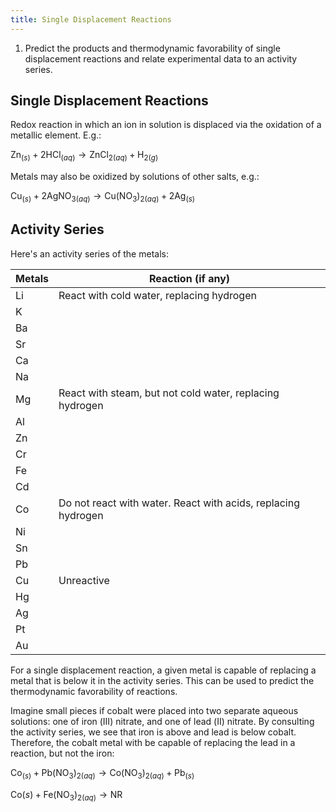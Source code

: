 ```yaml
---
title: Single Displacement Reactions
---
```


1. Predict the products and thermodynamic favorability of single displacement
   reactions and relate experimental data to an activity series.

## Single Displacement Reactions

Redox reaction in which an ion in solution is displaced via the oxidation of a
metallic element. E.g.:

$\text{Zn}_{(s)} + 2\text{HCl}_{(aq)} \to \text{ZnCl}_{2(aq)} + \text{H}_{2(g)}$

Metals may also be oxidized by solutions of other salts, e.g.:

$\text{Cu}_{(s)} + 2\text{AgNO}_{3(aq)} \to \text{Cu}\left(\text{NO}_3\right)_{2(aq)} + 2\text{Ag}_{(s)}$

## Activity Series

Here's an activity series of the metals:

| Metals | Reaction (if any)                                             |
|--------|---------------------------------------------------------------|
| Li     | React with cold water, replacing hydrogen                     |
| K      |                                                               |
| Ba     |                                                               |
| Sr     |                                                               |
| Ca     |                                                               |
| Na     |                                                               |
| Mg     | React with steam, but not cold water, replacing hydrogen      |
| Al     |                                                               |
| Zn     |                                                               |
| Cr     |                                                               |
| Fe     |                                                               |
| Cd     |                                                               |
| Co     | Do not react with water. React with acids, replacing hydrogen |
| Ni     |                                                               |
| Sn     |                                                               |
| Pb     |                                                               |
| Cu     | Unreactive                                                    |
| Hg     |                                                               |
| Ag     |                                                               |
| Pt     |                                                               |
| Au     |                                                               |

For a single displacement reaction, a given metal is capable of replacing a
metal that is below it in the activity series. This can be used to predict the
thermodynamic favorability of reactions.

Imagine small pieces if cobalt were placed into two separate aqueous solutions:
one of iron (Ⅲ) nitrate, and one of lead (Ⅱ) nitrate. By consulting the
activity series, we see that iron is above and lead is below cobalt. Therefore,
the cobalt metal with be capable of replacing the lead in a reaction, but not
the iron:

$\text{Co}_{(s)} + \text{Pb}\left(\text{NO}_3\right)_{2(aq)} \to \text{Co}\left(\text{NO}_3\right)_{2(aq)} + \text{Pb}_{(s)}$

$\text{Co}{(s)} + \text{Fe}\left(\text{NO}_3\right)_{2(aq)} \to \text{NR}$

